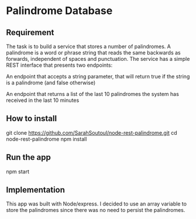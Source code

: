 # Palindrome Database

## Requirement 

The task is to build a service that stores a number of palindromes. A palindrome is a word or phrase string that reads the same backwards as forwards, independent of spaces and punctuation. The service has a simple REST interface that presents two endpoints:

An endpoint that accepts a string parameter, that will return true if the string is a palindrome (and false otherwise)

An endpoint that returns a list of the last 10 palindromes the system has received in the last 10 minutes

## How to install 

git clone https://github.com/SarahSoutoul/node-rest-palindrome.git
cd node-rest-palindrome
npm install

## Run the app

npm start

## Implementation 

This app was built with Node/express. I decided to use an array variable to store the palindromes since there was no need to persist the palindromes. 

